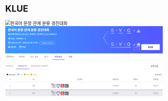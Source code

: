 # KLUE

![한국어 문장 관계 분류 경진대회](https://dacon.io/competitions/official/235875/overview/description)
![image](https://github.com/teamgaon/KLUE/blob/main/pic/16.png)
